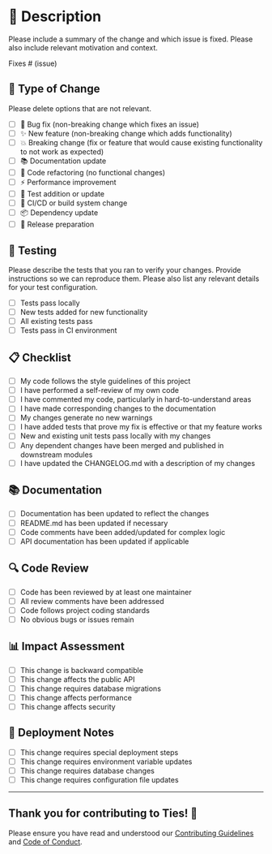 # 📝 Description

Please include a summary of the change and which issue is fixed. Please
also include relevant motivation and context.

Fixes # (issue)

## 🔄 Type of Change

Please delete options that are not relevant.

- [ ] 🐛 Bug fix (non-breaking change which fixes an issue)
- [ ] ✨ New feature (non-breaking change which adds functionality)
- [ ] 💥 Breaking change (fix or feature that would cause existing
  functionality to not work as expected)
- [ ] 📚 Documentation update
- [ ] 🎨 Code refactoring (no functional changes)
- [ ] ⚡ Performance improvement
- [ ] 🧪 Test addition or update
- [ ] 🔧 CI/CD or build system change
- [ ] 📦 Dependency update
- [ ] 🚀 Release preparation

## 🧪 Testing

Please describe the tests that you ran to verify your changes. Provide
instructions so we can reproduce them. Please also list any relevant
details for your test configuration.

- [ ] Tests pass locally
- [ ] New tests added for new functionality
- [ ] All existing tests pass
- [ ] Tests pass in CI environment

## 📋 Checklist

- [ ] My code follows the style guidelines of this project
- [ ] I have performed a self-review of my own code
- [ ] I have commented my code, particularly in hard-to-understand areas
- [ ] I have made corresponding changes to the documentation
- [ ] My changes generate no new warnings
- [ ] I have added tests that prove my fix is effective or that my feature works
- [ ] New and existing unit tests pass locally with my changes
- [ ] Any dependent changes have been merged and published in downstream modules
- [ ] I have updated the CHANGELOG.md with a description of my changes

## 📚 Documentation

- [ ] Documentation has been updated to reflect the changes
- [ ] README.md has been updated if necessary
- [ ] Code comments have been added/updated for complex logic
- [ ] API documentation has been updated if applicable

## 🔍 Code Review

- [ ] Code has been reviewed by at least one maintainer
- [ ] All review comments have been addressed
- [ ] Code follows project coding standards
- [ ] No obvious bugs or issues remain

## 📊 Impact Assessment

- [ ] This change is backward compatible
- [ ] This change affects the public API
- [ ] This change requires database migrations
- [ ] This change affects performance
- [ ] This change affects security

## 🚀 Deployment Notes

- [ ] This change requires special deployment steps
- [ ] This change requires environment variable updates
- [ ] This change requires database changes
- [ ] This change requires configuration file updates

---

## Thank you for contributing to Ties! 🎉

Please ensure you have read and understood our
[Contributing Guidelines](../CONTRIBUTING.md) and [Code of Conduct](../CODE_OF_CONDUCT.md).
